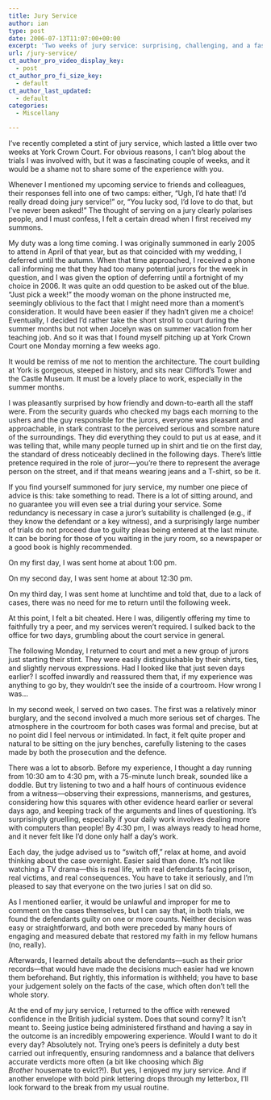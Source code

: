 ```yaml
---
title: Jury Service
author: ian
type: post
date: 2006-07-13T11:07:00+00:00
excerpt: 'Two weeks of jury service: surprising, challenging, and a fascinating insight into the justice system.'
url: /jury-service/
ct_author_pro_video_display_key:
  - post
ct_author_pro_fi_size_key:
  - default
ct_author_last_updated:
  - default
categories:
  - Miscellany

---
```

I’ve recently completed a stint of jury service, which lasted a little over two weeks at York Crown Court. For obvious reasons, I can’t blog about the trials I was involved with, but it was a fascinating couple of weeks, and it would be a shame not to share some of the experience with you.

Whenever I mentioned my upcoming service to friends and colleagues, their responses fell into one of two camps: either, “Ugh, I’d hate that! I’d really dread doing jury service!” or, “You lucky sod, I’d love to do that, but I’ve never been asked!” The thought of serving on a jury clearly polarises people, and I must confess, I felt a certain dread when I first received my summons.

My duty was a long time coming. I was originally summoned in early 2005 to attend in April of that year, but as that coincided with my wedding, I deferred until the autumn. When that time approached, I received a phone call informing me that they had too many potential jurors for the week in question, and I was given the option of deferring until a fortnight of my choice in 2006. It was quite an odd question to be asked out of the blue. “Just pick a week!” the moody woman on the phone instructed me, seemingly oblivious to the fact that I might need more than a moment’s consideration. It would have been easier if they hadn’t given me a choice! Eventually, I decided I’d rather take the short stroll to court during the summer months but not when Jocelyn was on summer vacation from her teaching job. And so it was that I found myself pitching up at York Crown Court one Monday morning a few weeks ago.

It would be remiss of me not to mention the architecture. The court building at York is gorgeous, steeped in history, and sits near Clifford’s Tower and the Castle Museum. It must be a lovely place to work, especially in the summer months.

I was pleasantly surprised by how friendly and down-to-earth all the staff were. From the security guards who checked my bags each morning to the ushers and the guy responsible for the jurors, everyone was pleasant and approachable, in stark contrast to the perceived serious and sombre nature of the surroundings. They did everything they could to put us at ease, and it was telling that, while many people turned up in shirt and tie on the first day, the standard of dress noticeably declined in the following days. There’s little pretence required in the role of juror—you’re there to represent the average person on the street, and if that means wearing jeans and a T-shirt, so be it.

If you find yourself summoned for jury service, my number one piece of advice is this: take something to read. There is a lot of sitting around, and no guarantee you will even see a trial during your service. Some redundancy is necessary in case a juror’s suitability is challenged (e.g., if they know the defendant or a key witness), and a surprisingly large number of trials do not proceed due to guilty pleas being entered at the last minute. It can be boring for those of you waiting in the jury room, so a newspaper or a good book is highly recommended.

On my first day, I was sent home at about 1:00 pm.

On my second day, I was sent home at about 12:30 pm.

On my third day, I was sent home at lunchtime and told that, due to a lack of cases, there was no need for me to return until the following week.

At this point, I felt a bit cheated. Here I was, diligently offering my time to faithfully try a peer, and my services weren’t required. I sulked back to the office for two days, grumbling about the court service in general.

The following Monday, I returned to court and met a new group of jurors just starting their stint. They were easily distinguishable by their shirts, ties, and slightly nervous expressions. Had I looked like that just seven days earlier? I scoffed inwardly and reassured them that, if my experience was anything to go by, they wouldn’t see the inside of a courtroom. How wrong I was…

In my second week, I served on two cases. The first was a relatively minor burglary, and the second involved a much more serious set of charges. The atmosphere in the courtroom for both cases was formal and precise, but at no point did I feel nervous or intimidated. In fact, it felt quite proper and natural to be sitting on the jury benches, carefully listening to the cases made by both the prosecution and the defence.

There was a lot to absorb. Before my experience, I thought a day running from 10:30 am to 4:30 pm, with a 75-minute lunch break, sounded like a doddle. But try listening to two and a half hours of continuous evidence from a witness—observing their expressions, mannerisms, and gestures, considering how this squares with other evidence heard earlier or several days ago, and keeping track of the arguments and lines of questioning. It’s surprisingly gruelling, especially if your daily work involves dealing more with computers than people! By 4:30 pm, I was always ready to head home, and it never felt like I’d done only half a day’s work.

Each day, the judge advised us to “switch off,” relax at home, and avoid thinking about the case overnight. Easier said than done. It’s not like watching a TV drama—this is real life, with real defendants facing prison, real victims, and real consequences. You have to take it seriously, and I’m pleased to say that everyone on the two juries I sat on did so.

As I mentioned earlier, it would be unlawful and improper for me to comment on the cases themselves, but I can say that, in both trials, we found the defendants guilty on one or more counts. Neither decision was easy or straightforward, and both were preceded by many hours of engaging and measured debate that restored my faith in my fellow humans (no, really).

Afterwards, I learned details about the defendants—such as their prior records—that would have made the decisions much easier had we known them beforehand. But rightly, this information is withheld; you have to base your judgement solely on the facts of the case, which often don’t tell the whole story.

At the end of my jury service, I returned to the office with renewed confidence in the British judicial system. Does that sound corny? It isn’t meant to. Seeing justice being administered firsthand and having a say in the outcome is an incredibly empowering experience. Would I want to do it every day? Absolutely not. Trying one’s peers is definitely a duty best carried out infrequently, ensuring randomness and a balance that delivers accurate verdicts more often (a bit like choosing which&nbsp;_Big Brother_&nbsp;housemate to evict?!). But yes, I enjoyed my jury service. And if another envelope with bold pink lettering drops through my letterbox, I’ll look forward to the break from my usual routine.